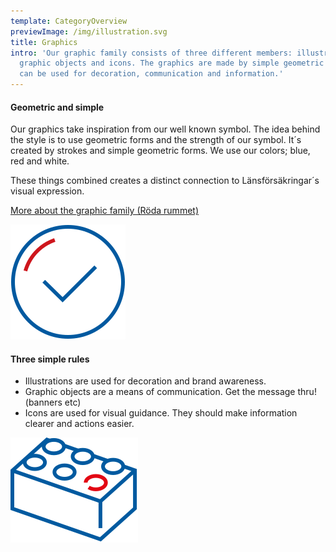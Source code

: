 ```yaml
---
template: CategoryOverview
previewImage: /img/illustration.svg
title: Graphics
intro: 'Our graphic family consists of three different members: illustration,
  graphic objects and icons. The graphics are made by simple geometric forms and
  can be used for decoration, communication and information.'
---
```


<section>
<Collapse title="About the illustration style">
<div class="content">

<div class="ImageBlock ImageBlock__right"><div class="ImageBlock__content">

#### Geometric and simple

Our graphics take inspiration from our well known symbol. The idea behind the style is to use geometric forms and the strength of our symbol. It´s created by strokes and simple geometric forms. We use our colors; blue, red and white.

These things combined creates a distinct connection to Länsförsäkringar´s visual expression.

[More about the graphic family (Röda rummet)](https://cloud.brandmaster.com/brandcenter/se/lansforsakringar/)</div><div class="ImageBlock__object"><img class="ImageBlock__image" src="/img/family1.svg" alt="" /></div></div>

</div></Collapse>
<Collapse title="Graphic family; when to use which?">
<div class="content">

<div class="ImageBlock ImageBlock__right"><div class="ImageBlock__content">

#### Three simple rules

- Illustrations are used for decoration and brand awareness.
- Graphic objects are a means of communication. Get the message thru! (banners etc)
- Icons are used for visual guidance. They should make information clearer and actions easier.</div><div class="ImageBlock__object"><img class="ImageBlock__image" src="/img/family1-copy.svg" alt="" /></div></div>
</div></Collapse>
</section>
